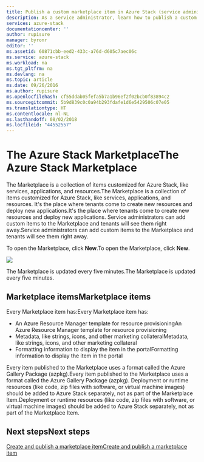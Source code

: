 ```yaml
---
title: Publish a custom marketplace item in Azure Stack (service administrator) | Microsoft Docs
description: As a service administrator, learn how to publish a custom marketplace item in Azure Stack.
services: azure-stack
documentationcenter: ''
author: rupisure
manager: byronr
editor: ''
ms.assetid: 60871cbb-eed2-433c-a76d-d605c7aec06c
ms.service: azure-stack
ms.workload: na
ms.tgt_pltfrm: na
ms.devlang: na
ms.topic: article
ms.date: 09/26/2016
ms.author: rupisure
ms.openlocfilehash: cf55ddab05fefa5b7a1b96ef2f02bcb0f83894c2
ms.sourcegitcommit: 5b9d839c0c0a94b293fdafe1d6e5429506c07e05
ms.translationtype: HT
ms.contentlocale: nl-NL
ms.lasthandoff: 08/02/2018
ms.locfileid: "44552557"
---
```

# <a name="the-azure-stack-marketplace"></a><span data-ttu-id="5e573-103">The Azure Stack Marketplace</span><span class="sxs-lookup"><span data-stu-id="5e573-103">The Azure Stack Marketplace</span></span>
<span data-ttu-id="5e573-104">The Marketplace is a collection of items customized for Azure Stack, like services, applications, and resources.</span><span class="sxs-lookup"><span data-stu-id="5e573-104">The Marketplace is a collection of items customized for Azure Stack, like services, applications, and resources.</span></span> <span data-ttu-id="5e573-105">It's the place where tenants come to create new resources and deploy new applications.</span><span class="sxs-lookup"><span data-stu-id="5e573-105">It's the place where tenants come to create new resources and deploy new applications.</span></span> <span data-ttu-id="5e573-106">Service administrators can add custom items to the Marketplace and tenants will see them right away.</span><span class="sxs-lookup"><span data-stu-id="5e573-106">Service administrators can add custom items to the Marketplace and tenants will see them right away.</span></span>

<span data-ttu-id="5e573-107">To open the Marketplace, click **New**.</span><span class="sxs-lookup"><span data-stu-id="5e573-107">To open the Marketplace, click **New**.</span></span>

![](https://docstestmedia1.blob.core.windows.net/azure-media/articles/azure-stack/media/azure-stack-publish-custom-marketplace-item/image1.png)

<span data-ttu-id="5e573-108">The Marketplace is updated every five minutes.</span><span class="sxs-lookup"><span data-stu-id="5e573-108">The Marketplace is updated every five minutes.</span></span>

## <a name="marketplace-items"></a><span data-ttu-id="5e573-109">Marketplace items</span><span class="sxs-lookup"><span data-stu-id="5e573-109">Marketplace items</span></span>
<span data-ttu-id="5e573-110">Every Marketplace item has:</span><span class="sxs-lookup"><span data-stu-id="5e573-110">Every Marketplace item has:</span></span>

* <span data-ttu-id="5e573-111">An Azure Resource Manager template for resource provisioning</span><span class="sxs-lookup"><span data-stu-id="5e573-111">An Azure Resource Manager template for resource provisioning</span></span>
* <span data-ttu-id="5e573-112">Metadata, like strings, icons, and other marketing collateral</span><span class="sxs-lookup"><span data-stu-id="5e573-112">Metadata, like strings, icons, and other marketing collateral</span></span>
* <span data-ttu-id="5e573-113">Formatting information to display the item in the portal</span><span class="sxs-lookup"><span data-stu-id="5e573-113">Formatting information to display the item in the portal</span></span>

<span data-ttu-id="5e573-114">Every item published to the Marketplace uses a format called the Azure Gallery Package (azpkg).</span><span class="sxs-lookup"><span data-stu-id="5e573-114">Every item published to the Marketplace uses a format called the Azure Gallery Package (azpkg).</span></span> <span data-ttu-id="5e573-115">Deployment or runtime resources (like code, zip files with software, or virtual machine images) should be added to Azure Stack separately, not as part of the Marketplace Item.</span><span class="sxs-lookup"><span data-stu-id="5e573-115">Deployment or runtime resources (like code, zip files with software, or virtual machine images) should be added to Azure Stack separately, not as part of the Marketplace Item.</span></span> 

## <a name="next-steps"></a><span data-ttu-id="5e573-116">Next steps</span><span class="sxs-lookup"><span data-stu-id="5e573-116">Next steps</span></span>
[<span data-ttu-id="5e573-117">Create and publish a marketplace item</span><span class="sxs-lookup"><span data-stu-id="5e573-117">Create and publish a marketplace item</span></span>](azure-stack-create-and-publish-marketplace-item.md)


